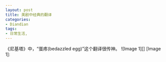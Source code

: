 ```yaml
---
layout: post
title: 美剧中经典的翻译
categories:
- Diandian
tags:
- 日常生活, 
---
```

《尼基塔》中，“蛋疼(bedazzled egg)”这个翻译很传神。 !\[Image 1\]\[\] \[Image 1\]: